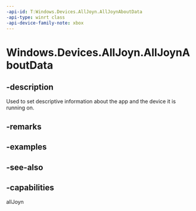 ```yaml
---
-api-id: T:Windows.Devices.AllJoyn.AllJoynAboutData
-api-type: winrt class
-api-device-family-note: xbox
---
```


<!-- Class syntax.
public class AllJoynAboutData : Windows.Devices.AllJoyn.IAllJoynAboutData
-->

# Windows.Devices.AllJoyn.AllJoynAboutData

## -description
Used to set descriptive information about the app and the device it is running on.

## -remarks

## -examples

## -see-also


## -capabilities
allJoyn